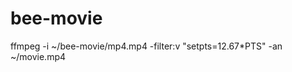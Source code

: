# bee-movie                       
ffmpeg -i ~/bee-movie/mp4.mp4 -filter:v "setpts=12.67*PTS" -an ~/movie.mp4              

